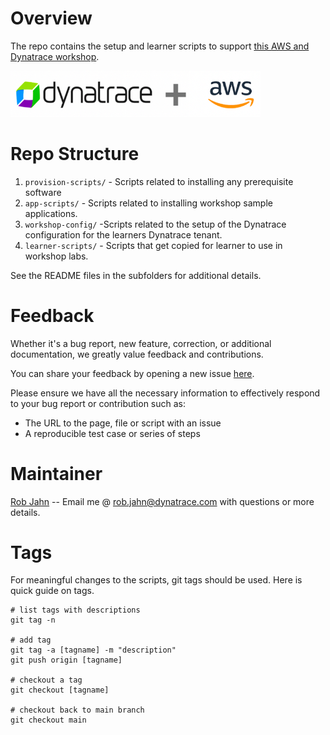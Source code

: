 # Overview

The repo contains the setup and learner scripts to support [this AWS and Dynatrace workshop](http://aws-modernize-workshop.alliances.dynatracelabs.com/).

<img src="dt-aws.png" width="400"/> 

# Repo Structure

1. `provision-scripts/` - Scripts related to installing any prerequisite software
1. `app-scripts/` - Scripts related to installing workshop sample applications.
1. `workshop-config/` -Scripts related to the setup of the Dynatrace configuration for the learners Dynatrace tenant.
1. `learner-scripts/` - Scripts that get copied for learner to use in workshop labs.

See the README files in the subfolders for additional details.

# Feedback

Whether it's a bug report, new feature, correction, or additional documentation, we greatly value feedback and contributions.

You can share your feedback by opening a new issue [here](https://github.com/dt-alliances-workshops/aws-modernization-dt-orders-setup/issues).

Please ensure we have all the necessary information to effectively respond to your bug report or contribution such as:
* The URL to the page, file or script with an issue
* A reproducible test case or series of steps

# Maintainer

[Rob Jahn](https://www.linkedin.com/in/robjahn/) -- Email me @ rob.jahn@dynatrace.com with questions or more details.

# Tags

For meaningful changes to the scripts, git tags should be used.  Here is quick guide on tags.

```
# list tags with descriptions
git tag -n

# add tag
git tag -a [tagname] -m "description"
git push origin [tagname]

# checkout a tag
git checkout [tagname]

# checkout back to main branch
git checkout main
```